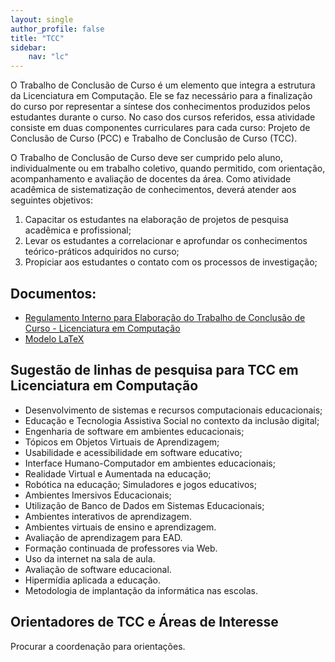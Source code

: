 ```yaml
---
layout: single
author_profile: false
title: "TCC"
sidebar:
    nav: "lc"
---
```


O Trabalho de Conclusão de Curso é um elemento que integra a estrutura da Licenciatura em Computação. Ele se faz necessário para a finalização do curso por representar a síntese dos conhecimentos produzidos pelos estudantes durante o curso. No caso dos cursos referidos, essa atividade consiste em duas componentes curriculares para cada curso: Projeto de Conclusão de Curso (PCC) e Trabalho de Conclusão de Curso (TCC). 

O Trabalho de Conclusão de Curso deve ser cumprido pelo aluno, individualmente ou em trabalho coletivo, quando permitido, com orientação, acompanhamento e avaliação de docentes da área. Como atividade acadêmica de sistematização de conhecimentos, deverá atender aos seguintes objetivos: 

1. Capacitar os estudantes na elaboração de projetos de pesquisa acadêmica e profissional; 
2. Levar os estudantes a correlacionar e aprofundar os conhecimentos teórico-práticos adquiridos no curso; 
3. Propiciar aos estudantes o contato com os processos de investigação;

## Documentos: 
- [Regulamento Interno para Elaboração do Trabalho de Conclusão de Curso - Licenciatura em Computação]({{site.baseurl}}/assets/lc/regulamento-interno-tcc-lc.pdf)
- [Modelo LaTeX](https://github.com/IFBmodels/tcc)

## Sugestão de linhas de pesquisa para TCC em Licenciatura em Computação

- Desenvolvimento de sistemas e recursos computacionais educacionais; 
- Educação e Tecnologia Assistiva Social no contexto da inclusão digital;
- Engenharia de software em ambientes educacionais;
- Tópicos em Objetos Virtuais de Aprendizagem;
- Usabilidade e acessibilidade em software educativo;
- Interface Humano-Computador em ambientes educacionais;
- Realidade Virtual e Aumentada na educação;
- Robótica na educação; Simuladores e jogos educativos;
- Ambientes Imersivos Educacionais;
- Utilização de Banco de Dados em Sistemas Educacionais;
- Ambientes interativos de aprendizagem.
- Ambientes virtuais de ensino e aprendizagem.
- Avaliação de aprendizagem para EAD.
- Formação continuada de professores via Web.
- Uso da internet na sala de aula.
- Avaliação de software educacional.
- Hipermídia aplicada a educação. 
- Metodologia de implantação da informática nas escolas.

## Orientadores de TCC e Áreas de Interesse

Procurar a coordenação para orientações.